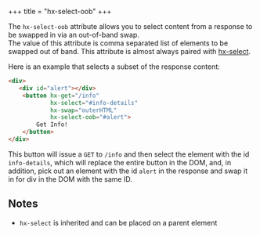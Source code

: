 +++
title = "hx-select-oob"
+++

The `hx-select-oob` attribute allows you to select content from a response to be swapped in via an out-of-band swap.  
The value of this attribute is comma separated list of elements to be swapped out of band.  This attribute is almost
always paired with [hx-select](/attributes/hx-select).

Here is an example that selects a subset of the response content:

```html
<div>
   <div id="alert"></div>
    <button hx-get="/info" 
            hx-select="#info-details" 
            hx-swap="outerHTML"
            hx-select-oob="#alert">
        Get Info!
    </button>
</div>
```

This button will issue a `GET` to `/info` and then select the element with the id `info-details`,
which will replace the entire button in the DOM, and, in addition, pick out an element with the id `alert` 
in the response and swap it in for div in the DOM with the same ID.

## Notes

* `hx-select` is inherited and can be placed on a parent element
